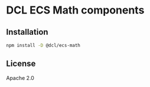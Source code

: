 # DCL ECS Math components

## Installation
```sh
npm install -D @dcl/ecs-math
```

## License

Apache 2.0
